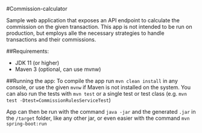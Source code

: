 #Commission-calculator

Sample web application that exposes an API endpoint to calculate the commission on the given transaction.
This app is not intended to be run on production, but employs alle the necessary strategies to handle transactions and their commissions.

##Requirements:
* JDK 11 (or higher)
* Maven 3 (optional, can use mvnw)

##Running the app:
To compile the app run `mvn clean install` in any console, or use the given `mvnw` 
if Maven is not installed on the system.
You can also run the tests with `mvn test` or a single test or test class (e.g. `mvn test -Dtest=CommissionRulesServiceTest`)

App can then be run with the command `java -jar` and the generated `.jar` in the `/target` folder, like any other jar, 
or even easier with the command `mvn spring-boot:run`